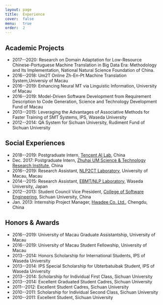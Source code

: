 ```yaml
---
layout: page
title:  Experience
cover:  false
menu:   true
order:  2
---
```


## Academic Projects
* 2017--2020: Research on Domain Adaptation for Low-Resource Chinese-Portuguese Machine Translation in Big Data Era: Methodology and Its Implementation, National Natural Science Foundation of China.
* 2016--2018: Um2T Online Zh-En-Pt Machine Translation System,Universiy of Macau
* 2016--2019: Enhancing Neural MT via Linguistic Information, University of Macau
* 2016--2019: Model-Driven Software Development from Requirement Description to Code Generation, Science and Technology Development Fund of Macau
* 2013--2015: Leveraging the Advantages of Associative Methods for Faster Training of SMT Systems, IPS, Waseda University
* 2012--2014: QA System for Sichuan University, Rudiment Fund of Sichuan University

## Social Experiences
* 2018--2019: Postgraduate Intern, [Tencent AI Lab](https://ai.tencent.com/ailab/en/index/), China
*  Dec. 2017: Postgraduate Intern, [Zhuhai UM Science & Technology Research Institute](https://zumri.um.edu.mo/), China
* 2016--2019: Research Assistant, [NLP2CT Laboratory](http://nlp2ct.cis.umac.mo/), University of Macau, Macau
* 2014--2015: Research Assistant, [EBMT/NLP Laboratory](http://lepage-lab.ips.waseda.ac.jp/en/), Waseda University, Japan
* 2012--2013: Student Council Vice President, [College of Software Engineering](http://www.scu.edu.cn/e_rjxy/), Sichuan University, China
*  Jan. 2013: Internship Project Manager, [Hwadee Co. Ltd.](http://www.hwadee.com/), Chengdu, China

## Honors & Awards
* 2016--2019: University of Macau Graduate Assistantship, University of Macau
* 2016--2019: University of Macau Student Fellowship, University of Macau
* 2013--2014: Honors Scholarship for International Students, IPS of Waseda University
* 2013--2014: IPS Special Scholarship for Ubterbatuibak Student, IPS of Waseda University
* 2013--2014: Scholarship for Individual First Class, Sichuan University
* 2013--2014: Excellent Graduated Student Cadres, Sichuan University
* 2011--2012: Excellent Student Cadres, Sichuan University
* 2010--2011: Scholarship for Individual Second Class, Sichuan University
* 2010--2011: Excellent Student, Sichuan University
